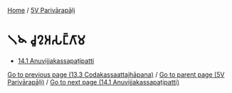 
[Home](/) / [5V Parivārapāḷi](../5V.md)

# 𑁧𑁪 𑀘𑀽𑀍𑀅𑀲𑀗𑁆𑀕𑀸𑀫

* [14.1 Anuvijjakassapaṭipatti](14/14.1.md)

[Go to previous page (13.3 Codakassaattajhāpana)](13/13.3.md) / [Go to parent page (5V Parivārapāḷi)](0.md) / [Go to next page (14.1 Anuvijjakassapaṭipatti)](14/14.1.md)


